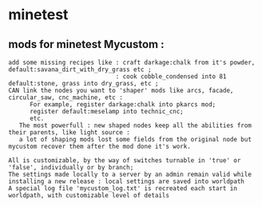 # minetest
mods for minetest
Mycustom :
----------
    add some missing recipes like : craft darkage:chalk from it's powder, default:savana_dirt_with_dry_grass etc ;
                                  : cook cobble_condensed into 81 default:stone, grass into dry_grass, etc ;
    CAN link the nodes you want to 'shaper' mods like arcs, facade, circular_saw, cnc_machine, etc :
          For example, register darkage:chalk into pkarcs mod;
          register default:meselamp into technic_cnc;
          etc.
       The most powerfull : new shaped nodes keep all the abilities from their parents, like light source :
       a lot of shaping mods lost some fields from the original node but mycustom recover them after the mod done it's work.
    
    All is customizable, by the way of switches turnable in 'true' or 'false', individually or by branch;
    The settings made locally to a server by an admin remain valid while installing a new release : local settings are saved into worldpath
    A special log file 'mycustom_log.txt' is recreated each start in worldpath, with customizable level of details
